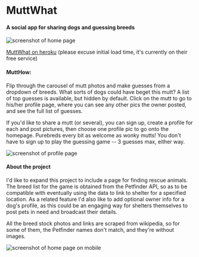 # MuttWhat
#### A social app for sharing dogs and guessing breeds

![screenshot of home page](images/muttwhat-screenshot-home.png)

[MuttWhat on heroku](https://muttwhat.herokuapp.com/) (please excuse initial load time, it's currently on their free service)

#### MuttHow:

Flip through the carousel of mutt photos and make guesses from a dropdown of breeds. What sorts of dogs could have beget this mutt? A list of top guesses is available, but hidden by default. Click on the mutt to go to his/her profile page, where you can see any other pics the owner posted, and see the full list of guesses.

If you'd like to share a mutt (or several), you can sign up, create a profile for each and post pictures, then choose one profile pic to go onto the homepage. Purebreds every bit as welcome as wonky mutts! You don't have to sign up to play the guessing game -- 3 guesses max, either way.

![screenshot of profile page](images/muttwhat-screenshot-profile.png)

#### About the project

I'd like to expand this project to include a page for finding rescue animals. The breed list for the game is obtained from the Petfinder API, so as to be compatible with eventually using the data to link to shelter for a specified location. As a related feature I'd also like to add optional owner info for a dog's profile, as this could be an engaging way for shelters themselves to post pets in need and broadcast their details.

All the breed stock photos and links are scraped from wikipedia, so for some of them, the Petfinder names don't match, and they're without images.

![screenshot of home page on mobile](images/muttwhat-screenshot-mobile.png)
